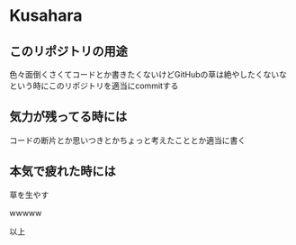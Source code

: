 # Kusahara

## このリポジトリの用途
色々面倒くさくてコードとか書きたくないけどGitHubの草は絶やしたくないなという時にこのリポジトリを適当にcommitする

## 気力が残ってる時には
コードの断片とか思いつきとかちょっと考えたこととか適当に書く

## 本気で疲れた時には

草を生やす

wwwww

以上
